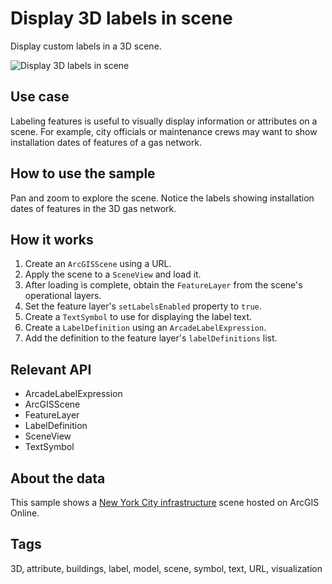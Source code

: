 # Display 3D labels in scene

Display custom labels in a 3D scene.

![Display 3D labels in scene](display-3d-labels-in-scene.png)

## Use case

Labeling features is useful to visually display information or attributes on a scene. For example, city officials or maintenance crews may want to show installation dates of features of a gas network.

## How to use the sample

Pan and zoom to explore the scene. Notice the labels showing installation dates of features in the 3D gas network.

## How it works

1. Create an `ArcGISScene` using a URL.
2. Apply the scene to a `SceneView` and load it.
3. After loading is complete, obtain the `FeatureLayer` from the scene's operational layers.
4. Set the feature layer's `setLabelsEnabled` property to `true`.
5. Create a `TextSymbol` to use for displaying the label text.
6. Create a `LabelDefinition` using an `ArcadeLabelExpression`.
7. Add the definition to the feature layer's `labelDefinitions` list.

## Relevant API

* ArcadeLabelExpression
* ArcGISScene
* FeatureLayer
* LabelDefinition
* SceneView
* TextSymbol

## About the data

This sample shows a [New York City infrastructure](https://www.arcgis.com/home/item.html?id=850dfee7d30f4d9da0ebca34a533c169) scene hosted on ArcGIS Online.

## Tags

3D, attribute, buildings, label, model, scene, symbol, text, URL, visualization

